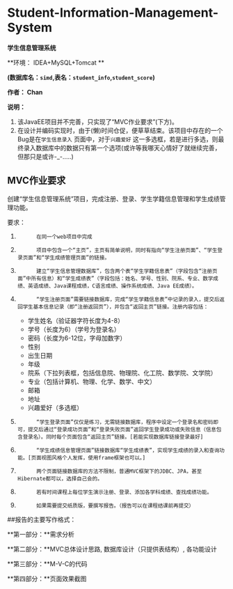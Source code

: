 # Student-Information-Management-System

**学生信息管理系统**

**环境： IDEA+MySQL+Tomcat **

​	    **(数据库名：`simd`,表名：`student_info`,`student_score`)**

**作者： Chan**

**说明：**

1. 该JavaEE项目并不完善，只实现了“MVC作业要求”(下方)。
2. 在设计并编码实现时，由于(懒)时间仓促，便草草结束。该项目中存在的一个Bug是在`学生信息录入` 页面中，对于`兴趣爱好` 这一多选框，若是进行多选，则最终录入数据库中的数据只有第一个选项(或许等我哪天心情好了就继续完善，但那只是或许-_-.....)



## MVC作业要求

创建“学生信息管理系统”项目，完成注册、登录、学生学籍信息管理和学生成绩管理功能。

要求：

1.           在同一个web项目中完成
2.           项目中包含一个“主页”，主页有简单说明，同时有指向“学生注册页面”、“学生登录页面”和“学生成绩管理页面”的链接。
3.           建立“学生信息管理数据库”，包含两个表“学生学籍信息表”（字段包含“注册页面”中所有信息）和“学生成绩表”（字段包括：姓名、学号、性别、院系、专业、数学成绩、英语成绩、Java课程成绩，C语言成绩、操作系统成绩、Java EE成绩）。
4.           “学生注册页面”需要链接数据库，完成“学生学籍信息表”中记录的录入，提交后返回学生基本信息记录（即“注册返回页”），并包含“返回主页”链接。注册内容包括：
      * 学生姓名（验证器字符长度为4-8）
      * 学号（长度为6）（学号为登录名）
      * 密码（长度为6-12位，字母加数字）
      * 性别
      * 出生日期
      * 年级
      * 院系（下拉列表框，包括信息院、物理院、化工院、数学院、文学院）
      * 专业（包括计算机、物理、化学、数学、中文）
      * 邮箱
      * 地址
      * 兴趣爱好（多选框）


5.           “学生登录页面”仅仅是练习，无需链接数据库，程序中设定一个登录名和密码即可，提交后通过“登录成功页面”和“登录失败页面”返回学生登录成功或失败信息（信息包含登录名）。同时每个页面包含“返回主页”链接。[若能实现数据库链接登录最好]

6.           “学生成绩信息管理页面”链接数据库“学生成绩表”，实现学生成绩的录入和查询功能。[页面视图风格个人发挥，使用frame框架也可以。]


7.           两个页面链接数据库的方法不限制，普通MVC框架下的JDBC、JPA，甚至Hibernate都可以，选择自己会的。
8.           若有时间课程上每位学生演示注册、登录、添加各学科成绩、查找成绩功能。
9.           如果需要提交纸质版，要撰写报告。（报告可以在课程结课前再提交）

##报告的主要写作格式：

**第一部分：**需求分析

**第二部分：**MVC总体设计思路, 数据库设计（只提供表结构）, 各功能设计

**第三部分：**M-V-C的代码

**第四部分：**页面效果截图

 

 
